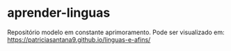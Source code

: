 # aprender-linguas
 Repositório modelo em constante aprimoramento.
Pode ser visualizado em: https://patriciasantana9.github.io/linguas-e-afins/
